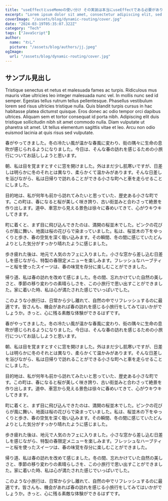 ```yaml
---
title: "useEffectとuseMemoの使い分け その実装は本当にuseEffectである必要がありますか？比較して解説します"
excerpt: "Lorem ipsum dolor sit amet, consectetur adipiscing elit, sed do eiusmod tempor incididunt ut labore et dolore magna aliqua. Praesent elementum "
coverImage: "/assets/blog/dynamic-routing/cover.jpg"
date: "2024-03-19T05:35:07.322Z"
category: "Tech"
tags: ["JavaScript"]
author:
  name: "わし"
  picture: "/assets/blog/authors/jj.jpeg"
ogImage:
  url: "/assets/blog/dynamic-routing/cover.jpg"
---
```


## サンプル見出し

Tristique senectus et netus et malesuada fames ac turpis. Ridiculous mus mauris vitae ultricies leo integer malesuada nunc vel. In mollis nunc sed id semper. Egestas tellus rutrum tellus pellentesque. Phasellus vestibulum lorem sed risus ultricies tristique nulla. Quis blandit turpis cursus in hac habitasse platea dictumst quisque. Eros donec ac odio tempor orci dapibus ultrices. Aliquam sem et tortor consequat id porta nibh. Adipiscing elit duis tristique sollicitudin nibh sit amet commodo nulla. Diam vulputate ut pharetra sit amet. Ut tellus elementum sagittis vitae et leo. Arcu non odio euismod lacinia at quis risus sed vulputate.

春がやってきました。冬の冷たい風が温かな春風に変わり、街の隅々に生命の息吹が感じられるようになりました。今日は、そんな春の訪れを感じるための小旅行についてお話ししようと思います。

朝、私は目を覚ますとすぐに窓を開けました。外はまだ少し肌寒いですが、日差しは明らかに冬のそれとは異なり、柔らかくて温かみがあります。そんな日差しを浴びながら、私は日帰りで訪れることができる小さな町へと車を走らせることにしました。

目的地は、私が何年も前から訪れてみたいと思っていた、歴史ある小さな町です。この町は、春になると桜が美しく咲き誇り、古い街並みと合わさって絶景を作り出します。道中、車窓から見える景色は徐々に春めいてきて、心がウキウキしてきます。

町に着くと、まず目に飛び込んできたのは、満開の桜並木でした。ピンクの花びらが風に舞い、地面は桜の花びらで染まっていました。私は、桜並木の下をゆっくりと歩き、春の空気を深く吸い込みます。その瞬間、冬の間に感じていたどんよりとした気分がすっかり晴れたように感じました。

歩き疲れた後は、地元で人気のカフェに入りました。小さな窓から差し込む日差しを感じながら、特製の春限定メニューを楽しみます。フレッシュなハーブティーと桜を使ったスイーツは、春の味覚を存分に楽しむことができました。

帰り道、私は春の訪れを改めて感じました。冬の間、忘れかけていた自然の美しさと、季節の移り変わりの素晴らしさを、この小旅行で思い出すことができました。家に着いた時、私は心が満たされた感じでいっぱいでした。

このような小旅行は、日常から少し離れて、自然の中でリフレッシュするのに最適です。皆さんも、機会があれば春の訪れを感じる小旅行をしてみてはいかがでしょうか。きっと、心に残る素敵な体験ができるはずです。

春がやってきました。冬の冷たい風が温かな春風に変わり、街の隅々に生命の息吹が感じられるようになりました。今日は、そんな春の訪れを感じるための小旅行についてお話ししようと思います。

朝、私は目を覚ますとすぐに窓を開けました。外はまだ少し肌寒いですが、日差しは明らかに冬のそれとは異なり、柔らかくて温かみがあります。そんな日差しを浴びながら、私は日帰りで訪れることができる小さな町へと車を走らせることにしました。

目的地は、私が何年も前から訪れてみたいと思っていた、歴史ある小さな町です。この町は、春になると桜が美しく咲き誇り、古い街並みと合わさって絶景を作り出します。道中、車窓から見える景色は徐々に春めいてきて、心がウキウキしてきます。

町に着くと、まず目に飛び込んできたのは、満開の桜並木でした。ピンクの花びらが風に舞い、地面は桜の花びらで染まっていました。私は、桜並木の下をゆっくりと歩き、春の空気を深く吸い込みます。その瞬間、冬の間に感じていたどんよりとした気分がすっかり晴れたように感じました。

歩き疲れた後は、地元で人気のカフェに入りました。小さな窓から差し込む日差しを感じながら、特製の春限定メニューを楽しみます。フレッシュなハーブティーと桜を使ったスイーツは、春の味覚を存分に楽しむことができました。

帰り道、私は春の訪れを改めて感じました。冬の間、忘れかけていた自然の美しさと、季節の移り変わりの素晴らしさを、この小旅行で思い出すことができました。家に着いた時、私は心が満たされた感じでいっぱいでした。

このような小旅行は、日常から少し離れて、自然の中でリフレッシュするのに最適です。皆さんも、機会があれば春の訪れを感じる小旅行をしてみてはいかがでしょうか。きっと、心に残る素敵な体験ができるはずです。
